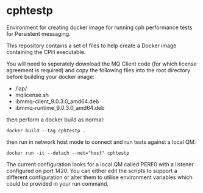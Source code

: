 # cphtestp
Environment for creating docker image for running cph performance tests for Persistent messaging.

This repository contains a set of files to help create a Docker image containing the CPH executable.

You will need to seperately download the MQ Client code (for which license agreement is required) and copy the following files into the root
directory before building your docker image:
* /lap/
*  mqlicense.sh
*  ibmmq-client_9.0.3.0_amd64.deb
*  ibmmq-runtime_9.0.3.0_amd64.deb

then perform a docker build as normal:

`docker build --tag cphtestp .`

then run in network host mode to connect and run tests against a local QM:

`docker run -it --detach --net="host" cphtestp`

The current configuration looks for a local QM called PERF0 with a listener configured on port 1420. You can either edit the scripts to support
a different configuration or alter them to utilise environment variables which could be provided in your run command.
